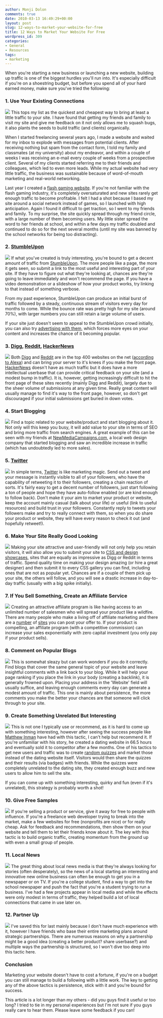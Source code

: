 ```yaml
---
author: Monji Dolon
comments: true
date: 2010-03-13 16:49:29+00:00
layout: post
slug: 12-ways-to-market-your-website-for-free
title: 12 Ways to Market Your Website For Free
wordpress_id: 309
categories:
- General
- Resources
tags:
- marketing
---
```


When you're starting a new business or launching a new website, building up traffic is one of the biggest hurdles you'll run into.  It's especially difficult if you're on a shoestring budget, but before you spend all of your hard earned money, make sure you've tried the following:





### 1. Use Your Existing Connections

![](http://devgrow.s3.amazonaws.com/assets/images/network-150x150.png)
This tops my list as the quickest and cheapest way to bring at least a little traffic to your site.  I have found that getting my friends and family to visit my site and give me feedback on it not only allows me to squash bugs, it also plants the seeds to build traffic (and clients) organically.

When I started freelancing several years ago, I made a website and waited for my inbox to explode with messages from potential clients.  After receiving nothing but spam from the contact form, I told my family and classmates (at my university) about my endeavor, and within a couple of weeks I was receiving an e-mail every couple of weeks from a prospective client.  Several of my clients started referring me to their friends and colleagues, which led to even more leads.  While my actual website had very little traffic, the business was sustainable because of word-of-mouth marketing and real-world networking.

Last year I created a [flash gaming website](http://www.pikagame.com/).  If you're not familiar with the flash gaming industry, it's completely oversaturated and new sites rarely get enough traffic to become profitable.  I felt I had a shot because I based my site around a social network instead of games, so I launched with high anticipation.  Again I found it difficult to get traction, so I went to my friends and family.  To my surprise, the site quickly spread through my friend circle, with a large number of them becoming users.  My little sister spread the word to her friends at school, and within a few days my traffic doubled and continued to do so for the next several months (until my site was banned by the school networks for being too distracting).





### 2. [StumbleUpon](http://www.stumbleupon.com/)

![](http://devgrow.s3.amazonaws.com/assets/images/stumble-150x150.png)
If what you've created is truly interesting, you're bound to get a decent amount of traffic from [StumbleUpon](http://www.stumbleupon.com/).  The more people like a page, the more it gets seen, so submit a link to the most useful and interesting part of your site.  If they have to figure out what they're looking at, chances are they're going to leave immediately and won't recommend the page.  If you have a video demonstration or a slideshow of how your product works, try linking to that instead of something verbose.

From my past experience, StumbleUpon can produce an initial burst of traffic followed by a steady, continuous stream of visitors every day for months to come.  While the bounce rate was pretty high for my site (around 70%), with larger numbers you can still retain a large volume of users.

If your site just doesn't seem to appeal to the StumbleUpon crowd initially, you can also try [advertising with them](https://www.stumbleupon.com/ads/), which forces more eyes on your content and increases the chance of it becoming popular.





### 3. [Digg](http://www.digg.com/), [Reddit](http://www.reddit.com/), [HackerNews](http://news.ycombinator.com/)

![](http://devgrow.s3.amazonaws.com/assets/images/Digg-reddit-150x150.jpg)
Both [Digg](http://www.digg.com/) and [Reddit](http://www.reddit.com/) are in the top 400 websites on the net ([according to Alexa](http://www.alexa.com/siteinfo/digg.com+reddit.com#trafficstats)) and can bring your server to it's knees if you make the front page.  [HackerNews](http://news.ycombinator.com/) doesn't have as much traffic but it does have a more intellectual userbase that can provide critical feedback on your site (and a modest bump in traffic).  It is, however, getting increasingly difficult to hit the front page of these sites recently (mainly Digg and Reddit), largely due to the sheer volume of submissions at any given time.  Really great content will usually manage to find it's way to the front page, however, so don't get discouraged if your initial submissions get buried in down votes.





### 4. Start Blogging

![](http://devgrow.s3.amazonaws.com/assets/images/blogging-150x150.gif)
Find a topic related to your website/product and start blogging about it.  Not only will this keep you busy, it will add value to your site in terms of SEO and bring more traffic from search engines.  A great example of this can be seen with my friends at [NewMediaCampaigns.com](http://www.newmediacampaigns.com/), a local web design company that started blogging and saw an incredible increase in traffic (which has undoubtedly led to more sales).





### 5. [Twitter](http://www.twitter.com/)

![](http://devgrow.s3.amazonaws.com/assets/images/twitter-150x150.png)
In simple terms, [Twitter](http://www.twitter.com/) is like marketing magic.  Send out a tweet and your message is instantly visible to all of your followers, who have the capability of retweeting it to their followers, creating a chain reaction of sorts.  It's fairly easy to get a decent number of followers, just start following a ton of people and hope they have auto-follow enabled (or are kind enough to follow back).  Don't make it your aim to market your product or website, keep the account mainly casual (talk about your life) or useful (link to useful resources) and build trust in your followers.  Constantly reply to tweets your followers make and try to really connect with them, so when you do share your product or website, they will have every reason to check it out (and hopefully retweet!).





### 6. Make Your Site Really Good Looking

![](http://devgrow.s3.amazonaws.com/assets/images/beauty-150x150.jpg)
Making your site attractive and user-friendly will not only help you retain visitors, it will also allow you to submit your site to [CSS and design showcases](http://www.smashingmagazine.com/2006/12/21/creme-de-la-creme-of-css-list-of-css-galleries/), sites that are equally as impressive as Digg or Reddit in terms of traffic.  Spend quality time on making your design amazing (or hire a great designer) and then submit it to every CSS gallery you can find, including ones that are not as popular yet.  Chances are if a couple of them pick up your site, the others will follow, and you will see a drastic increase in day-to-day traffic (usually with a big spike initially).





### 7. If You Sell Something, Create an Affiliate Service

![](http://devgrow.s3.amazonaws.com/assets/images/percent-150x150.jpg)
Creating an attractive affiliate program is like having access to an unlimited number of salesmen who will spread your product like a wildfire.  There are many people who make a living off of affiliate marketing and there are a [number](http://www.clickbank.com/sell_products.html) of [sites](http://www.click2sell.eu/) you can post your offer to.  If your product is compelling, an affiliate program (with a competitive commission) can increase your sales exponentially with zero capital investment (you only pay if your product sells).





### 8. Comment on Popular Blogs

![](http://devgrow.s3.amazonaws.com/assets/images/comment-150x150.png)
This is somewhat sleazy but can work wonders if you do it correctly.  Find blogs that cover the same general topic of your website and leave insightful comments with a link back to your blog.  While it will help your page ranking if you place the link in your body (creating a backlink), it is generally frowned upon.  Placing your address in the 'Website' field will usually suffice, and leaving enough comments every day can generate a modest amount of traffic.  This one is mainly about persistence, the more comments you make the better your chances are that someone will click through to your site.





### 9. Create Something Unrelated But Interesting

![](http://devgrow.s3.amazonaws.com/assets/images/unrelated-150x150.png)
This is not one I typically use or recommend, as it is hard to come up with something interesting, however after seeing the success people like [Matthew Inman](http://0at.org/) have had with this tactic, I can't help but recommend it.  If you're unfamiliar with his story, he created a dating website in 66.5 hours and eventually sold it to competitor after a few months.  One of his tactics to get new users and traffic was to create [random quizzes](http://www.oneplusyou.com/q) and market those instead of the dating website itself.  Visitors would then share the quizzes and their results (via badges) with friends.  While the quizzes were completely unrelated to the dating site, they created enough buzz and new users to allow him to sell the site.

If you can come up with something interesting, quirky and fun (even if it's unrelated), this strategy is probably worth a shot!





### 10. Give Free Samples

[![](http://devgrow.s3.amazonaws.com/assets/images/free-150x150.jpg)](http://devgrow.s3.amazonaws.com/assets/images/free.jpg)
If you're selling a product or service, give it away for free to people with influence.  If you're a freelance web developer trying to break into the market, make a few websites for free (nonprofits are nice) or for really cheap.  Ask for feedback and recommendations, then show them on your website and tell them to let their friends know about it.  The key with this tactic is to build organic traffic, creating momentum from the ground up with even a small group of people.





### 11. Local News

![](http://devgrow.s3.amazonaws.com/assets/images/news-150x150.jpg)
The great thing about local news media is that they're always looking for stories (often desperately), so the news of a local starting an interesting and innovative new online business can often be enough to get you in a newspaper or on TV.  If you're a college student, find a way to get into the school newspaper and push the fact that you're a student trying to run a business.  I've had a few projects appear in local media and while the effects were only modest in terms of traffic, they helped build a lot of local connections that came in use later on.





### 12. Partner Up

![](http://devgrow.s3.amazonaws.com/assets/images/handshake-150x150.gif)
I've saved this for last mainly because I don't have much experience with it, however I have friends who base their entire marketing plans around strategic partnerships.  There are numerous reasons on why a partnership might be a good idea (creating a better product? share userbase?) and multiple ways the partnership is structured, so I won't dive too deep into this tactic here.





### Conclusion


Marketing your website doesn't have to cost a fortune, if you're on a budget you can still manage to build a following with a little work.  The key to getting any of the above tactics is persistence, stick with it and you're bound for success.

This article is a lot longer than my others - did you guys find it useful or too long?  I tried to tie in my personal experiences but I'm not sure if you guys really care to hear them.  Please leave some feedback if you can!
